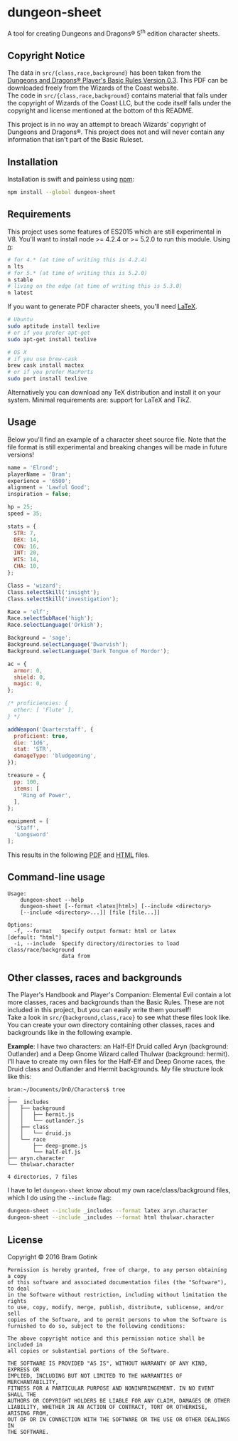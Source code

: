 # dungeon-sheet

A tool for creating Dungeons and Dragons&reg; 5<sup>th</sup> edition character sheets.

## Copyright Notice

The data in `src/{class,race,background}` has been taken from the [Dungeons and Dragons&reg; Player's Basic Rules Version 0.3][basic-rules]. This PDF can be downloaded freely from the Wizards of the Coast website.  
The code in `src/{class,race,background}` contains material that falls under the copyright of Wizards of the Coast LLC, but the code itself falls under the copyright and license mentioned at the bottom of this README.

This project is in no way an attempt to breach Wizards' copyright of Dungeons and Dragons&reg;. This project does not and will never contain any information that isn't part of the Basic Ruleset.

## Installation

Installation is swift and painless using [npm][npm]:

```bash
npm install --global dungeon-sheet
```

## Requirements

This project uses some features of ES2015 which are still experimental in V8. You'll want to install node >= 4.2.4 or >= 5.2.0 to run this module. Using [n][n]:

```bash
# for 4.* (at time of writing this is 4.2.4)
n lts
# for 5.* (at time of writing this is 5.2.0)
n stable
# living on the edge (at time of writing this is 5.3.0)
n latest
```

If you want to generate PDF character sheets, you'll need [LaTeX][latex].

```bash
# Ubuntu
sudo aptitude install texlive
# or if you prefer apt-get
sudo apt-get install texlive

# OS X
# if you use brew-cask
brew cask install mactex
# or if you prefer MacPorts
sudo port install texlive
```

Alternatively you can download any TeX distribution and install it on your system. Minimal requirements are: support for LaTeX and TikZ.

## Usage

Below you'll find an example of a character sheet source file. Note that the file format is still experimental and breaking changes will be made in future versions!

```js
name = 'Elrond';
playerName = 'Bram';
experience = '6500';
alignment = 'Lawful Good';
inspiration = false;

hp = 25;
speed = 35;

stats = {
  STR: 7,
  DEX: 14,
  CON: 16,
  INT: 20,
  WIS: 14,
  CHA: 10,
};

Class = 'wizard';
Class.selectSkill('insight');
Class.selectSkill('investigation');

Race = 'elf';
Race.selectSubRace('high');
Race.selectLanguage('Orkish');

Background = 'sage';
Background.selectLanguage('Dwarvish');
Background.selectLanguage('Dark Tongue of Mordor');

ac = {
  armor: 0,
  shield: 0,
  magic: 0,
};

/* proficiencies: {
  other: [ 'Flute' ],
} */

addWeapon('Quarterstaff', {
  proficient: true,
  die: '1d6',
  stat: 'STR',
  damageType: 'bludgeoning',
});

treasure = {
  pp: 100,
  items: [
    'Ring of Power',
  ],
};

equipment = [
  'Staff',
  'Longsword'
];
```

This results in the following [PDF][example-pdf] and [HTML][example-html] files.

## Command-line usage

```
Usage:
    dungeon-sheet --help
    dungeon-sheet [--format <latex|html>] [--include <directory>
    [--include <directory>...]] [file [file...]]

Options:
  -f, --format   Specify output format: html or latex          [default: "html"]
  -i, --include  Specify directory/directories to load class/race/background
                 data from

```

## Other classes, races and backgrounds

The Player's Handbook and Player's Companion: Elemental Evil contain a lot more classes, races and backgrounds than the Basic Rules. These are not included in this project, but you can easily write them yourself!  
Take a look in `src/{background,class,race}` to see what these files look like. You can create your own directory containing other classes, races and backgrounds like in the following example.

__Example__: I have two characters: an Half-Elf Druid called Aryn (background: Outlander) and a Deep Gnome Wizard called Thulwar (background: hermit). I'll have to create my own files for the Half-Elf and Deep Gnome races, the Druid class and Outlander and Hermit backgrounds. My file structure look like this:

```
bram:~/Documents/DnD/Characters$ tree
.
├── _includes
│   ├── background
│   │   ├── hermit.js
│   │   └── outlander.js
│   ├── class
│   │   └── druid.js
│   └── race
│       ├── deep-gnome.js
│       └── half-elf.js
├── aryn.character
└── thulwar.character

4 directories, 7 files
```

I have to let `dungeon-sheet` know about my own race/class/background files, which I do using the `--include` flag:

```bash
dungeon-sheet --include _includes --format latex aryn.character
dungeon-sheet --include _includes --format html thulwar.character
```

## License

Copyright &copy; 2016 Bram Gotink

```
Permission is hereby granted, free of charge, to any person obtaining a copy
of this software and associated documentation files (the "Software"), to deal
in the Software without restriction, including without limitation the rights
to use, copy, modify, merge, publish, distribute, sublicense, and/or sell
copies of the Software, and to permit persons to whom the Software is
furnished to do so, subject to the following conditions:

The above copyright notice and this permission notice shall be included in
all copies or substantial portions of the Software.

THE SOFTWARE IS PROVIDED "AS IS", WITHOUT WARRANTY OF ANY KIND, EXPRESS OR
IMPLIED, INCLUDING BUT NOT LIMITED TO THE WARRANTIES OF MERCHANTABILITY,
FITNESS FOR A PARTICULAR PURPOSE AND NONINFRINGEMENT. IN NO EVENT SHALL THE
AUTHORS OR COPYRIGHT HOLDERS BE LIABLE FOR ANY CLAIM, DAMAGES OR OTHER
LIABILITY, WHETHER IN AN ACTION OF CONTRACT, TORT OR OTHERWISE, ARISING FROM,
OUT OF OR IN CONNECTION WITH THE SOFTWARE OR THE USE OR OTHER DEALINGS IN
THE SOFTWARE.
```

[npm]: https://www.npmjs.com/package/dungeon-sheet
[basic-rules]: https://dnd.wizards.com/articles/features/basicrules
[n]: https://www.npmjs.com/package/n
[latex]: https://en.wikipedia.org/wiki/LaTeX
[example-pdf]: https://github.com/bgotink/dungeon-sheet/blob/master/example/elrond.pdf
[example-html]: http://htmlpreview.github.io/?https://raw.githubusercontent.com/bgotink/dungeon-sheet/master/example/elrond.html

